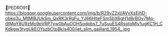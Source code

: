  
🦧PEDRO91🦧
![]()https://blogger.googleusercontent.com/img/b/R29vZ2xl/AVvXsEjhD-obkq3u_MtMlBJUkSm_QxRK3rRgFu_YJ66HlteFSmSbX6gH1d8rBOv7Mq-dtMpY8U9zMo9pVRP7yw0bAuOOHSodpbs7_7uSuuES4RsptoMlv1ugKC1H_CKdkgw3tygUkEOYszbCtp8k/s400/jet_slim_gaillard_1954_.jpg
